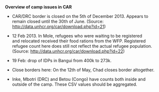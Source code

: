 
**Overview of camp issues in CAR**

- CAR/DRC border is closed on the 5th of December 2013. Appears to remain closed until the 30th of June.
(Source: http://data.unhcr.org/car/download.php?id=21)

- 12 Feb 2013. In Mole, refugees who were waiting to be registered and relocated received their food rations from the WFP. Registered refugee count here does still not reflect the actual refugee population.  
(Source: http://data.unhcr.org/car/download.php?id=22)

- 19 Feb: drop of IDPs in Bangui from 400k to 273k.

- Close borders here: On the 12th of May, Chad closes border altogether.

- Inke, Mbotri (DRC) and Betou (Congo) have counts both inside and outside of the camp. These CSV values should be aggregated.
